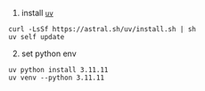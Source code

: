 
1. install [`uv`](https://github.com/astral-sh/uv)

```
curl -LsSf https://astral.sh/uv/install.sh | sh
uv self update
```

2. set python env

```
uv python install 3.11.11
uv venv --python 3.11.11
```
